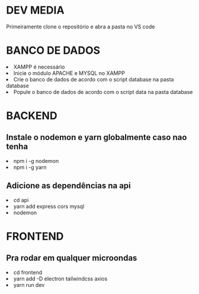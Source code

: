 # DEV MEDIA

Primeiramente clone o repositório e abra a pasta no VS code

<h1>BANCO DE DADOS</h1>
<li>XAMPP é necessário</li>
<li>Inicie o módulo APACHE e MYSQL no XAMPP</li>
<li>Crie o banco de dados de acordo com o script database na pasta database</li>
<li>Popule o banco de dados de acordo com o script data na pasta database</li>

<h1>BACKEND</h1>
<h2>Instale o nodemon e yarn globalmente caso nao tenha</h2>
<li>npm i -g nodemon</li>
<li>npm i -g yarn</li>
<h2>Adicione as dependências na api</h2>
<li>cd api</li>
<li>yarn add express cors mysql</li>
<li>nodemon</li>

<h1>FRONTEND</h1>
<h2>Pra rodar em qualquer microondas</h2>
<li>cd frontend</li>
<li>yarn add -D electron tailwindcss axios</li>
<li>yarn run dev</li>
